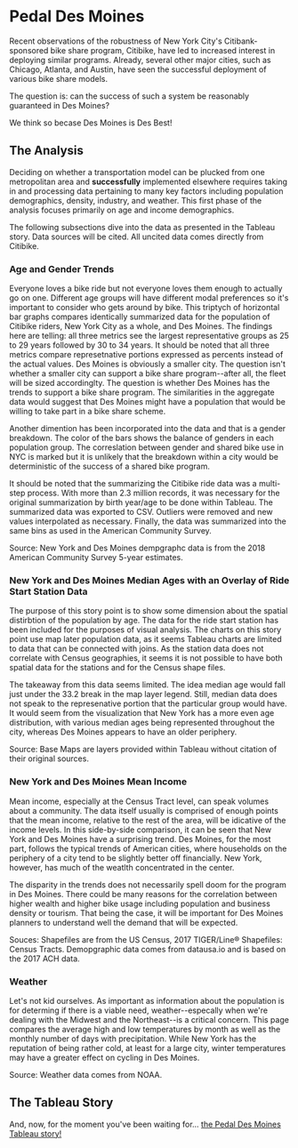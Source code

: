# Pedal Des Moines

Recent observations of the robustness of New York City's Citibank-sponsored bike share program, Citibike, have led to increased interest in deploying similar programs. Already, several other major cities, such as Chicago, Atlanta, and Austin, have seen the successful deployment of various bike share models.

The question is: can the success of such a system be reasonably guaranteed in Des Moines?

We think so becase Des Moines is Des Best!

## The Analysis
Deciding on whether a transportation model can be plucked from one metropolitan area and **successfully** implemented elsewhere requires taking in and processing data pertaining to many key factors including population demographics, density, industry, and weather. This first phase of the analysis focuses primarily on age and income demographics.

The following subsections dive into the data as presented in the Tableau story. Data sources will be cited. All uncited data comes directly from Citibike.

### Age and Gender Trends

Everyone loves a bike ride but not everyone loves them enough to actually go on one. Different age groups will have different modal preferences so it's important to consider who gets around by bike. This triptych of horizontal bar graphs compares identically summarized data for the population of Citibike riders, New York City as a whole, and Des Moines. The findings here are telling: all three metrics see the largest representative groups as 25 to 29 years followed by 30 to 34 years. It should be noted that all three metrics compare represetnative portions expressed as percents instead of the actual values. Des Moines is obviously a smaller city. The question isn't whether a smaller city can support a bike share program--after all, the fleet will be sized accordinglty. The question is whether Des Moines has the trends to support a bike share program. The similarities in the aggregate data would suggest that Des Moines might have a population that would be willing to take part in a bike share scheme.

Another dimention has been incorporated into the data and that is a gender breakdown. The color of the bars shows the balance of genders in each population group. The correslation between gender and shared bike use in NYC is marked but it is unlikely that the breakdown within a city would be deterministic of the success of a shared bike program.

It should be noted that the summarizing the Citibike ride data was a multi-step process. With more than 2.3 million records, it was necessary for the original summarization by birth year/age to be done within Tableau. The summarized data was exported to CSV. Outliers were removed and new values interpolated as necessary. Finally, the data was summarized into the same bins as used in the American Community Survey. 

Source: New York and Des Moines dempgraphc data is from the 2018 American Community Survey 5-year estimates.

### New York and Des Moines Median Ages with an Overlay of Ride Start Station Data

The purpose of this story point is to show some dimension about the spatial distirbtion of the population by age. The data for the ride start station has been included for the purposes of visual analysis. The charts on this story point use map later population data, as it seems Tableau charts are limited to data that can be connected with joins. As the station data does not correlate with Census geographies, it seems it is not possible to have both spatial data for the stations and for the Census shape files.

The takeaway from this data seems limited. The idea median age would fall just under the 33.2 break in the map layer legend. Still, median data does not speak to the represenative portion that the particular group would have. It would seem from the visualization that New York has a more even age distribution, with various median ages being represented throughout the city, whereas Des Moines appears to have an older periphery.

Source: Base Maps are layers provided within Tableau without citation of their original sources.

### New York and Des Moines Mean Income

Mean income, especially at the Census Tract level, can speak volumes about a community. The data itself usually is comprised of enough points that the mean income, relative to the rest of the area, will be idicative of the income levels. In this side-by-side comparison, it can be seen that New York and Des Moines have a surprising trend. Des Moines, for the most part, follows the typical trends of American cities, where households on the periphery of a city tend to be slightly better off financially. New York, however, has much of the weatlth concentrated in the center. 

The disparity in the trends does not necessarily spell doom for the program in Des Moines. There could be many reasons for the correlation between higher wealth and higher bike usage including population and business density or tourism. That being the case, it will be important for Des Moines planners to understand well the demand that will be expected.

Souces: Shapefiles are from the US Census, 2017 TIGER/Line® Shapefiles: Census Tracts. Demopgraphic data comes from datausa.io and is based on the 2017 ACH data.

### Weather

Let's not kid ourselves. As important as information about the population is for determing if there is a viable need, weather--especally when we're dealing with the Midwest and the Northeast--is a critical concern. This page compares the average high and low temperatures by month as well as the monthly number of days with precipitation. While New York has the reputation of being rather cold, at least for a large city, winter temperatures may have a greater effect on cycling in Des Moines.

Source: Weather data comes from NOAA.

## The Tableau Story
And, now, for the moment you've been waiting for... [the Pedal Des Moines Tableau story!](https://public.tableau.com/profile/neal1574#!/vizhome/Bikedata_15994605528710/PedalDesMoinesTheCaseforaLocalBikeShare?publish=yes)
